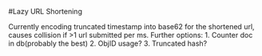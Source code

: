 #Lazy URL Shortening

Currently encoding truncated timestamp into base62 for the shortened url, causes collision if >1 url submitted per ms.
Further options:
    1. Counter doc in db(probably the best)
    2. ObjID usage?
    3. Truncated hash?